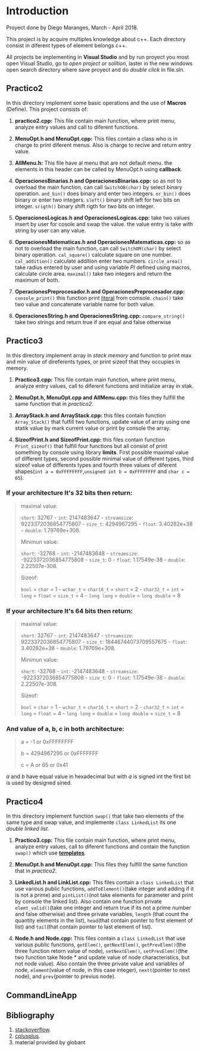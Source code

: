 # Introduction #
Proyect done by Diego Maranges, March - April 2018.

This project is by acquire multiples knowledge about c++.
Each directory consist in diferent types of element belongs c++.

All projects be implementing in **Visual Studio** and by run proyect you most open Visual Studio, go to *open project or solition*, laster in the new windows open search directory where save proyect and do *double click* in file.sln.

## Practico2 ##
In this directory implement some basic operations and the use of **Macros** (Define). This project consists of:

1. **practico2.cpp:** This file contain main function, where print menu, analyze entry values and call to diferent functions.

2. **MenuOpt.h and MenuOpt.cpp:** This files contain a class who is in charge to print diferent menus. Also is charge to recive and return entry value.

3. **AllMenu.h:** This file have al menu that are not default menu. the elements in this header can be called by MenuOpt.h using **callback**.

4. **OperacionesBinarias.h and OperacionesBinarias.cpp:** so as not to overload the main function, can call `SwitchOB(char)` by select binary operation. `and_bin()` does binary and enter two integers. `or_bin()` does binary or enter two integers. `sleft()` binary shift left for two bits on integer. `srigth()` binary shift rigth for two bits on integer.

5. **OperacionesLogicas.h and OperacionesLogicas.cpp:** take two values insert by user for cosole and swap the value. the value entry is take with string by user can any value.

6. **OperacionesMatematicas.h and OperacionesMatematicas.cpp:** so as not to overload the main function, can call `SwitchOM(char)` by select binary operation. `cal_square()` calculate square on one number. `cal_addition()` calculate addition enter two numbers. `circle_area()` take radius entered by user and using variable *PI* defined using macros, calculate circle area. `maximal()` take two integers and return the maximum of both.

7. **OperacionesPreprocesador.h and OperacionesPreprocesador.cpp:** `console_print()` this function print [literal](https://en.wikipedia.org/wiki/Literal_(computer_programming) "Literal(computer_programming)") from comsole. `chain()` take two value and concatenate variable name for both value.

8. **OperacionesString.h and OperacionesString.cpp:** `compare_string()` take two strings and return true if are equal and false otherwise

## Practico3 ##
In this directory implement array in *stack memory* and function to print max  and min value of direferents types, or print sizeof that they occupies in memory.

1. **Practico3.cpp:** This file contain main function, where print menu, analyze entry values, call to diferent functions and initialize array in stak.

2. **MenuOpt.h, MenuOpt.cpp and AllMenu.cpp:** this files they fulfill the same function that in *practico2*.

3. **ArrayStack.h and ArrayStack.cpp:** this files contain function `Array_Stack()` that fulfill two functions, update value of array using one statik value by mark current value or print by console the array.

4. **SizeofPrint.h and SizeofPrint.cpp:** this files contain function `Print_sizeof()` that fulfill four functions but all consist of print something by console using library **limits**. First possible maximal value of different types, second possible minimal value of different types, third sizeof value of differents types and fourth three values of diferent shapes(`int a = 0xFFFFFFFF`,`unsigned int b = 0xFFFFFFFF` and `char c = 65`).

### If your architecture It's 32 bits then return: ###
> maximal value:
> 
> `short`: 32767 - `int`: 2147483647 - `streamsize`: 9223372036854775807 -
> `size_t`: 4294967295 - `float`: 3.40282e+38 - `double`: 1.79769e+308.
>
>Minimun value:
>
> `short`: -32768 - `int`: -2147483648 - `streamsize`: -9223372036854775808 -
> `size_t`: 0 - `float`: 1.17549e-38 - `double`: 2.22507e-308.
> 
> Sizeof:
> 
> `bool` = `char` = 1 - `wchar_t` = `char16_t` = `short` = 2 - `char32_t` =
> `int` = `long` = `float` = `size_t` = 4 - `long long` = `double` =
> `long double` = 8

### If your architecture It's 64 bits then return: ###
> maximal value:
> 
> `short`: 32767 - `int`: 2147483647 - `streamsize`: 9223372036854775807 -
> `size_t`: 18446744073709557675 - `float`: 3.40282e+38 - `double`: 1.79769e+308.
>
>Minimun value:
>
> `short`: -32768 - `int`: -2147483648 - `streamsize`: -9223372036854775808 -
> `size_t`: 0 - `float`: 1.17549e-38 - `double`: 2.22507e-308.
> 
> Sizeof:
> 
> `bool` = `char` = 1 - `wchar_t` = `char16_t` = `short` = 2 - `char32_t` =
> `int` = `long` = `float` = 4 - `long long` = `double` = `long double` = 
> `size_t` = 8

### And value of a, b, c in both architecture: ###
> a = -1 or 0xFFFFFFFF
> 
> b = 4294967295 or 0xFFFFFFF
> 
> c = A or 65 or 0x41

*a* and *b* have equal value in hexadecimal but with *a* is signed int the first bit is used by designed sined.

## Practico4 ##
In this directory implement function `swap()` that take two elements of the same type and swap value, and implemente `class LinkedList` its one *double linked list*.

1. **Practico3.cpp:** This file contain main function, where print menu, analyze entry values, call to diferent functions and contain the function `swap()` which use [**templates**](http://www.cplusplus.com/doc/oldtutorial/templates/ "cplusplus templates").

2. **MenuOpt.h and MenuOpt.cpp:** This files they fulfill the same function that in *practico2*.

3. **LinkedList.h and LinkList.cpp:** This files contain a `class LinkedList` that use various public functions, `addToElement()`(take integer and adding if it is not a prime) and `pintList()`(not take elements for parameter and print by console the linked list). Also contain one function private `elemt_valid()`(take one integer and return true if its not a prime number and false otherwise) and  three private variables, `length` (that count the quantity elements in the list), `head`(that contain pointer to first element of list) and `tail`(that contain pointer to last element of list).

4. **Node.h and Node.cpp:** This files contain a `class LinkedList` that use various public functions, `getElem()`, `getNextElem()`, `getPrevElem()`(the three function retorn value of node), `setNextElem()`, `setPrevElem()`(the two function take Node * and update value of node characteristics, but not node value). Also contain the three private value and variables of node, `element`(value of node, in this case integer), `nextt`(pointer to next node), and `prev`(pointer to previus node).

## CommandLineApp ##

## Bibliography ##
1. [stackoverflow](https://es.stackoverflow.com/ "stackoverflow").
2. [cplusplus](http://www.cplusplus.com/doc/tutorial/ "cplusplus tutorial").
3. material provided by globant